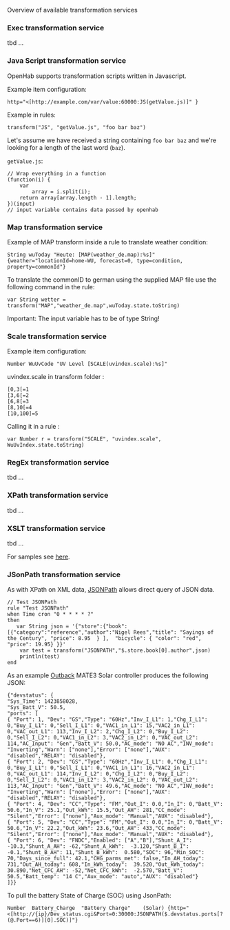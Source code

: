 Overview of available transformation services

### Exec transformation service
tbd ...

### Java Script transformation service
OpenHab supports transformation scripts written in Javascript. 

Example item configuration:

`http="<[http://example.com/var/value:60000:JS(getValue.js)]" }`

Example in rules:

`transform("JS", "getValue.js", "foo bar baz")`

Let's assume we have received a string containing `foo bar baz` and we're looking for a length of the last word (`baz`).

`getValue.js`:

    // Wrap everything in a function
    (function(i) {
        var
            array = i.split(i);
        return array[array.length - 1].length;
    })(input)
    // input variable contains data passed by openhab

### Map transformation service

Example of MAP transform inside a rule to translate weather condition:

`String wuToday "Heute: [MAP(weather_de.map):%s]" {weather="locationId=home-WU, forecast=0, type=condition, property=commonId"}`

To translate the commonID to german using the supplied MAP file use the following command in the rule:

`var String wetter = transform("MAP","weather_de.map",wuToday.state.toString)`

Important: The input variable has to be of type String!

### Scale transformation service

Example item configuration: 

`Number WuUvCode "UV Level [SCALE(uvindex.scale):%s]"`

uvindex.scale in transform folder :
```
[0,3[=1
[3,6[=2
[6,8[=3
[8,10[=4
[10,100]=5
```

Calling it in a rule :

`var Number r = transform("SCALE", "uvindex.scale", WuUvIndex.state.toString)`

### RegEx transformation service
tbd ...

### XPath transformation service
tbd ...

### XSLT transformation service
tbd ...

For samples see [here](https://github.com/openhab/openhab/wiki/Samples-XSLT-Transformations).

### JSonPath transformation service
As with XPath on XML data, [JSONPath](http://goessner.net/articles/JsonPath/) allows direct query of JSON data.

```
// Test JSONPath
rule "Test JSONPath"
when Time cron "0 * * * * ?"
then
   var String json = '{"store":{"book":[{"category":"reference","author":"Nigel Rees","title": "Sayings of the Century", "price": 8.95  } ],  "bicycle": { "color": "red",  "price": 19.95} }}' 
    var test = transform("JSONPATH","$.store.book[0].author",json)
    println(test)
end
```

As an example [Outback](http://www.outbackpower.com/) MATE3 Solar controller produces the following JSON:

```
{"devstatus": {
"Sys_Time": 1423858028,
"Sys_Batt_V": 50.5,
"ports": [
{ "Port": 1, "Dev": "GS","Type": "60Hz","Inv_I_L1": 1,"Chg_I_L1": 0,"Buy_I_L1": 0,"Sell_I_L1": 0,"VAC1_in_L1": 15,"VAC2_in_L1": 0,"VAC_out_L1": 113,"Inv_I_L2": 2,"Chg_I_L2": 0,"Buy_I_L2": 0,"Sell_I_L2": 0,"VAC1_in_L2": 3,"VAC2_in_L2": 0,"VAC_out_L2": 114,"AC_Input": "Gen","Batt_V": 50.0,"AC_mode": "NO AC","INV_mode": "Inverting","Warn": ["none"],"Error": ["none"],"AUX": "disabled","RELAY": "disabled"},
{ "Port": 2, "Dev": "GS","Type": "60Hz","Inv_I_L1": 0,"Chg_I_L1": 0,"Buy_I_L1": 0,"Sell_I_L1": 0,"VAC1_in_L1": 16,"VAC2_in_L1": 0,"VAC_out_L1": 114,"Inv_I_L2": 0,"Chg_I_L2": 0,"Buy_I_L2": 0,"Sell_I_L2": 0,"VAC1_in_L2": 3,"VAC2_in_L2": 0,"VAC_out_L2": 113,"AC_Input": "Gen","Batt_V": 49.6,"AC_mode": "NO AC","INV_mode": "Inverting","Warn": ["none"],"Error": ["none"],"AUX": "disabled","RELAY": "disabled"},
{ "Port": 4, "Dev": "CC","Type": "FM","Out_I": 0.0,"In_I": 0,"Batt_V": 50.6,"In_V": 25.1,"Out_kWh": 15.5,"Out_AH": 281,"CC_mode": "Silent","Error": ["none"],"Aux_mode": "Manual","AUX": "disabled"},
{ "Port": 5, "Dev": "CC","Type": "FM","Out_I": 0.0,"In_I": 0,"Batt_V": 50.6,"In_V": 22.2,"Out_kWh": 23.6,"Out_AH": 433,"CC_mode": "Silent","Error": ["none"],"Aux_mode": "Manual","AUX": "disabled"},
{ "Port": 6, "Dev": "FNDC","Enabled": ["A","B"],"Shunt_A_I":  -10.3,"Shunt_A_AH": -62,"Shunt_A_kWh":  -3.120,"Shunt_B_I": -0.1,"Shunt_B_AH": 11,"Shunt_B_kWh":  0.580,"SOC": 96,"Min_SOC": 70,"Days_since_full": 42.1,"CHG_parms_met": false,"In_AH_today": 731,"Out_AH_today": 608,"In_kWh_today":  39.520,"Out_kWh_today":  30.890,"Net_CFC_AH": -52,"Net_CFC_kWh":  -2.570,"Batt_V": 50.5,"Batt_temp": "14 C","Aux_mode": "auto","AUX": "disabled"}
]}}
```

To pull the battery State of Charge (SOC) using JsonPath:

```
Number	Battery_Charge	"Battery Charge"	(Solar)	{http="<[http://{ip}/Dev_status.cgi&Port=0:30000:JSONPATH($.devstatus.ports[?(@.Port==6)][0].SOC)]"}
```
